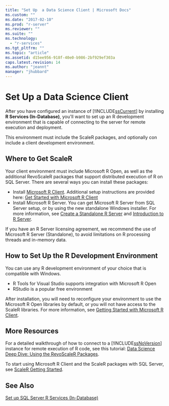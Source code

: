 ```yaml
---
title: "Set Up  a Data Science Client | Microsoft Docs"
ms.custom: ""
ms.date: "2017-02-10"
ms.prod: "r-server"
ms.reviewer: ""
ms.suite: ""
ms.technology: 
  - "r-services"
ms.tgt_pltfrm: ""
ms.topic: "article"
ms.assetid: d15ee956-918f-40e0-b986-2bf929ef303a
caps.latest.revision: 14
ms.author: "jeannt"
manager: "jhubbard"
---
```

# Set Up  a Data Science Client
  After you have configured an instance of [!INCLUDE[ssCurrent](../../a9notintoc/includes/sscurrent-md.md)] by installing **R Services (In-Database)**, you'll want to set up an R development environment that is capable of connecting to the server for remote execution and deployment. 
  
  This environment must include the ScaleR packages, and optionally con include a client development environment.
  
 ## Where to Get ScaleR 
  
  Your client environment must include Microsoft R Open, as well as the additional RevoScaleR packages that support distributed execution of R on SQL Server.  There are several ways you can install these packages:
  
+ Install [Microsoft R Client](http://aka.ms/rclient/download). Additional setup instructions are provided here: [Get Started with Microsoft R Client](https://msdn.microsoft.com/microsoft-r/r-client-get-started)
+ Install Microsoft R Server. You can get Microsoft R Server from SQL Server setup, or by using the new standalone Windows installer. For more information, see [Create a Standalone R Server](../../advanced-analytics/r-services/create-a-standalone-r-server.md) and [Introduction to R Server](https://msdn.microsoft.com/microsoft-r/rserver).

If you have an R Server licensing agreement, we recommend the use of Microsoft R Server (Standalone), to avoid limitations on R processing threads and in-memory data.


## How to Set Up the R Development Environment

You can use any R development environment of your choice that is compatible with Windows. 

+ R Tools for Visual Studio supports integration with Microsoft R Open
+ RStudio is a popular free environment  

After installation, you will need to reconfigure your environment to use the Microsoft R Open libraries by default, or you will not have access to the ScaleR libraries. For more information, see [Getting Started with Microsoft R Client](http://msdn.microsoft.com/microsoft-r/r-client-get-started).
 
## More Resources
  
 For a detailed walkthrough of how to connect to a [!INCLUDE[ssNoVersion](../../a9notintoc/includes/ssnoversion-md.md)] instance for remote execution of R code, see this tutorial: [Data Science Deep Dive: Using the RevoScaleR Packages](../../advanced-analytics/r-services/tutorials/data-science-deep-dive-using-the-revoscaler-packages.md).  
 

To start using Microsoft R Client and the ScaleR packages with SQL Server, see  [ScaleR Getting Started](https://msdn.microsoft.com/microsoft-r/scaler-getting-started#).  
  
## See Also  
 [Set up SQL Server R Services &#40;In-Database&#41;](../../advanced-analytics/r-services/set-up-sql-server-r-services-in-database.md)  
  
  